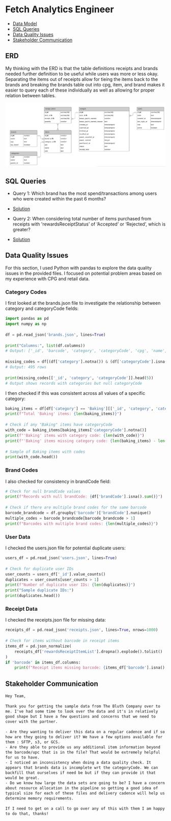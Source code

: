 # Fetch Analytics Engineer

- [Data Model](#data-model)
- [SQL Queries](#sql-queries)
- [Data Quality Issues](#data-quality-issues)
- [Stakeholder Communication](#stakeholder-communication)

## ERD

My thinking with the ERD is that the table definitions receipts and brands needed further definition to be useful while users was more or less okay. Separating the items out of receipts allow for tieing the items back to the brands and breaking the brands table out into cpg, item, and brand makes it easier to query each of these individually as well as allowing for proper relation between tables.

![fetch-erd](erd.png)

## SQL Queries

- Query 1: Which brand has the most spend/transactions among users who were created within the past 6 months?
- [Solution](brand_metricssql)

- Query 2: When considering total number of items purchased from receipts with 'rewardsReceiptStatus’ of ‘Accepted’ or ‘Rejected’, which is greater?
- [Solution](receipt_item_status.sql)

## Data Quality Issues

For this section, I used Python with pandas to explore the data quality issues in the provided files. I focused on potential problem areas based on my experience with CPG and retail data.

### Category Codes

I first looked at the brands.json file to investigate the relationship between category and categoryCode fields:

```python
import pandas as pd
import numpy as np

df = pd.read_json('brands.json', lines=True)

print("Columns:", list(df.columns))
# Output: ['_id', 'barcode', 'category', 'categoryCode', 'cpg', 'name', 'topBrand', 'brandCode']

missing_codes = df[(df['category'].notna()) & (df['categoryCode'].isna())]
# Output: 495 rows

print(missing_codes[['_id', 'category', 'categoryCode']].head(5))
# Output shows records with categories but null categoryCode
```

I then checked if this was consistent across all values of a specific category:

```python
baking_items = df[df['category'] == 'Baking'][['_id', 'category', 'categoryCode']]
print(f"Total 'Baking' items: {len(baking_items)}")

# Check if any "Baking" items have categoryCode
with_code = baking_items[baking_items['categoryCode'].notna()]
print(f"'Baking' items with category code: {len(with_code)}")
print(f"'Baking' items missing category code: {len(baking_items) - len(with_code)}")

# Sample of Baking items with codes
print(with_code.head())
```

### Brand Codes

I also checked for consistency in brandCode field:

```python
# Check for null brandCode values
print(f"Records with null brandCode: {df['brandCode'].isna().sum()}")

# Check if there are multiple brand codes for the same barcode
barcode_brandcode = df.groupby('barcode')['brandCode'].nunique()
multiple_codes = barcode_brandcode[barcode_brandcode > 1]
print(f"Barcodes with multiple brand codes: {len(multiple_codes)}")
```

### User Data

I checked the users.json file for potential duplicate users:

```python
users_df = pd.read_json('users.json', lines=True)

# Check for duplicate user IDs
user_counts = users_df['_id'].value_counts()
duplicates = user_counts[user_counts > 1]
print(f"Number of duplicate user IDs: {len(duplicates)}")
print("Sample duplicate IDs:")
print(duplicates.head())
```

### Receipt Data

I checked the receipts.json file for missing data:

```python
receipts_df = pd.read_json('receipts.json', lines=True, nrows=1000)

# Check for items without barcode in receipt items
items_df = pd.json_normalize(
    receipts_df['rewardsReceiptItemList'].dropna().explode().tolist()
)
if 'barcode' in items_df.columns:
    print(f"Receipt items missing barcode: {items_df['barcode'].isna().sum()} out of {len(items_df)}")
```

## Stakeholder Communication

```
Hey Team,

Thank you for getting the sample data from The Bluth Company over to me. I've had some time to look over the data and it's in relatively good shape but I have a few questions and concerns that we need to cover with the partner.

- Are they wanting to deliver this data on a regular cadence and if so how are they going to deliver it? We have a few options available for them : SFTP, s3, or GCS.
- Are they able to provide us any additional item information beyond the barcode/upc that is in the file? That would be extremely helpful for us to have.
- I noticed an inconsistency when doing a data quality check. It appears that brands data is incomplete wrt the categoryCode. We can backfill that ourselves if need be but if they can provide it that would be great.
- Do we know how large the data sets are going to be? I have a concern about resource allocation in the pipeline so getting a good idea of typical size for each of these files and delivery cadence will help us determine memory requirements.

If I need to get on a call to go over any of this with them I am happy to do that, thanks!
```
